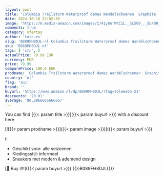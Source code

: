 ```yaml
---
layout: post
title: 'Columbia Trailstorm Waterproof dames Wandelschoenen  Graphite  Dolphin  37 EU'
date: 2024-10-18 22:02:39
image: 'https://m.media-amazon.com/images/I/41y8erWrIiL._SL500_._SL400_.jpg'
comments: true
category: ofertas
author: 'tole.es'
slug: 'B089FH8DJL-nl Columbia Trailstorm Waterproof dames Wandelschoenen...'
sku: 'B089FH8DJL-nl'
tags: [ '🇳🇱', ]
actualPrice: 79.99 EUR
currency: EUR
price: 79.99
comparePrice: 100.0 EUR
prodname: 'Columbia Trailstorm Waterproof dames Wandelschoenen  Graphite  Dolphin  37 EU'
country: 'nl'
flag: '🇳🇱'
brand: ''
buyurl: 'https://www.amazon.nl/dp/B089FH8DJL/?tag=tolees0b-21'
descuento: '20.01'
average: '80.2066666666667'
---
```


You can find [{{< param title >}}]({{< param buyurl >}}) with a discount here:

[![{{< param prodname >}}]({{< param image >}})]({{< param buyurl >}})

ℹ️:

- Geschikt voor: alle seizoenen
- Kledingsstijl: informeel
- Sneakers met modern & ademend design

[🛒 Buy it!!]({{< param buyurl >}})
{{<world>}}B089FH8DJL{{</world>}}
